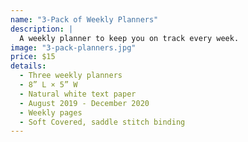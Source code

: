 ```yaml
---
name: "3-Pack of Weekly Planners"
description: |
  A weekly planner to keep you on track every week.
image: "3-pack-planners.jpg"
price: $15
details:
  - Three weekly planners
  - 8” L × 5” W
  - Natural white text paper
  - August 2019 - December 2020
  - Weekly pages
  - Soft Covered, saddle stitch binding
---
```

